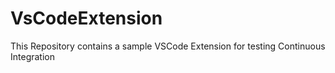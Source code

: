 # VsCodeExtension
This Repository contains a sample VSCode Extension for testing Continuous Integration
